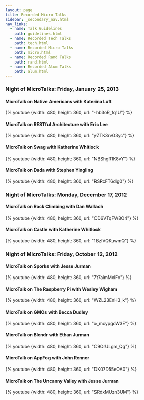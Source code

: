 ```yaml
---
layout: page
title: Recorded Micro Talks
sidebar: _secondary_nav.html
nav_links:
  - name: Talk Guidelines
    path: guidelines.html
  - name: Recorded Tech Talks
    path: tech.html
  - name: Recorded Micro Talks
    path: micro.html
  - name: Recorded Rand Talks
    path: rand.html
  - name: Recorded Alum Talks
    path: alum.html
---
```


### Night of MicroTalks: Friday, January 25, 2013

#### MicroTalk on Native Americans with Katerina Luft

{% youtube {width: 480, height: 360, url: "-hb3oR_fq1U"} %}

#### MicroTalk on RESTful Architecture with Eric Lee

{% youtube {width: 480, height: 360, url: "yZTK3rvG3yc"} %}

#### MicroTalk on Swag with Katherine Whitlock

{% youtube {width: 480, height: 360, url: "NBShgR1K8vY"} %}

#### MicroTalk on Dada with Stephen Yingling

{% youtube {width: 480, height: 360, url: "RSRcFT6dig0"} %}

### Night of MicroTalks: Monday, December 17, 2012

#### MicroTalk on Rock Climbing with Dan Wallach

{% youtube {width: 480, height: 360, url: "CD6VTqFW8O4"} %}

#### MicroTalk on Castle with Katherine Whitlock

{% youtube {width: 480, height: 360, url: "1BzIVQKuwmQ"} %}

### Night of MicroTalks: Friday, October 12, 2012

#### MicroTalk on Sporks with Jesse Jurman

{% youtube {width: 480, height: 360, url: "7t7aimMxIFo"} %}

#### MicroTalk on The Raspberry Pi with Wesley Wigham

{% youtube {width: 480, height: 360, url: "WZL23EnH3_k"} %}

#### MicroTalk on GMOs with Becca Dudley

{% youtube {width: 480, height: 360, url: "o_mcypgoW3E"} %}

#### MicroTalk on Blendr with Ethan Jurman

{% youtube {width: 480, height: 360, url: "C9OrULgm_Qg"} %}

#### MicroTalk on AppFog with John Renner

{% youtube {width: 480, height: 360, url: "DK07D55eOA0"} %}

#### MicroTalk on The Uncanny Valley with Jesse Jurman

{% youtube {width: 480, height: 360, url: "SRdxMUzn3UM"} %}